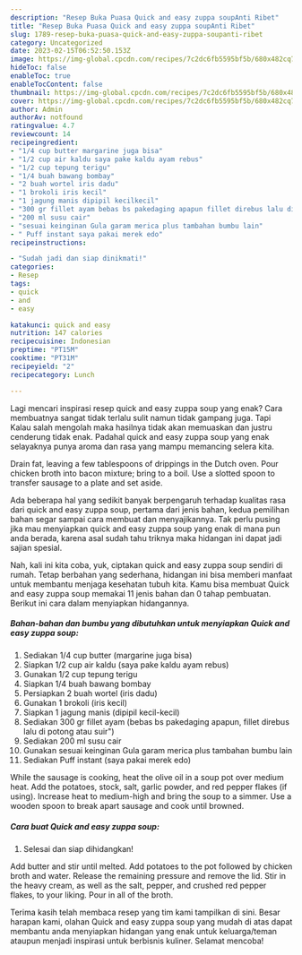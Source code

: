 ```yaml
---
description: "Resep Buka Puasa Quick and easy zuppa soupAnti Ribet"
title: "Resep Buka Puasa Quick and easy zuppa soupAnti Ribet"
slug: 1789-resep-buka-puasa-quick-and-easy-zuppa-soupanti-ribet
category: Uncategorized
date: 2023-02-15T06:52:50.153Z
image: https://img-global.cpcdn.com/recipes/7c2dc6fb5595bf5b/680x482cq70/quick-and-easy-zuppa-soup-foto-resep-utama.jpg
hideToc: false
enableToc: true
enableTocContent: false
thumbnail: https://img-global.cpcdn.com/recipes/7c2dc6fb5595bf5b/680x482cq70/quick-and-easy-zuppa-soup-foto-resep-utama.jpg
cover: https://img-global.cpcdn.com/recipes/7c2dc6fb5595bf5b/680x482cq70/quick-and-easy-zuppa-soup-foto-resep-utama.jpg
author: Admin
authorAv: notfound
ratingvalue: 4.7
reviewcount: 14
recipeingredient:
- "1/4 cup butter margarine juga bisa"
- "1/2 cup air kaldu saya pake kaldu ayam rebus"
- "1/2 cup tepung terigu"
- "1/4 buah bawang bombay"
- "2 buah wortel iris dadu"
- "1 brokoli iris kecil"
- "1 jagung manis dipipil kecilkecil"
- "300 gr fillet ayam bebas bs pakedaging apapun fillet direbus lalu di potong atau suir"
- "200 ml susu cair"
- "sesuai keinginan Gula garam merica plus tambahan bumbu lain"
- " Puff instant saya pakai merek edo"
recipeinstructions:

- "Sudah jadi dan siap dinikmati!"
categories:
- Resep
tags:
- quick
- and
- easy

katakunci: quick and easy 
nutrition: 147 calories
recipecuisine: Indonesian
preptime: "PT15M"
cooktime: "PT31M"
recipeyield: "2"
recipecategory: Lunch

---
```



Lagi mencari inspirasi resep quick and easy zuppa soup yang enak? Cara membuatnya sangat tidak terlalu sulit namun tidak gampang juga. Tapi Kalau salah mengolah maka hasilnya tidak akan memuaskan dan justru cenderung tidak enak. Padahal quick and easy zuppa soup yang enak selayaknya punya aroma dan rasa yang mampu memancing selera kita.


Drain fat, leaving a few tablespoons of drippings in the Dutch oven. Pour chicken broth into bacon mixture; bring to a boil. Use a slotted spoon to transfer sausage to a plate and set aside.

Ada beberapa hal yang sedikit banyak berpengaruh terhadap kualitas rasa dari quick and easy zuppa soup, pertama dari jenis bahan, kedua pemilihan bahan segar sampai cara membuat dan menyajikannya. Tak perlu pusing jika mau menyiapkan quick and easy zuppa soup yang enak di mana pun anda berada, karena asal sudah tahu triknya maka hidangan ini dapat jadi sajian spesial.


Nah, kali ini kita coba, yuk, ciptakan quick and easy zuppa soup sendiri di rumah. Tetap berbahan yang sederhana, hidangan ini bisa memberi manfaat untuk membantu menjaga kesehatan tubuh kita. Kamu bisa membuat Quick and easy zuppa soup memakai 11 jenis bahan dan 0 tahap pembuatan. Berikut ini cara dalam menyiapkan hidangannya.

<!--inarticleads1-->

##### Bahan-bahan dan bumbu yang dibutuhkan untuk menyiapkan Quick and easy zuppa soup:

1. Sediakan 1/4 cup butter (margarine juga bisa)
1. Siapkan 1/2 cup air kaldu (saya pake kaldu ayam rebus)
1. Gunakan 1/2 cup tepung terigu
1. Siapkan 1/4 buah bawang bombay
1. Persiapkan 2 buah wortel (iris dadu)
1. Gunakan 1 brokoli (iris kecil)
1. Siapkan 1 jagung manis (dipipil kecil-kecil)
1. Sediakan 300 gr fillet ayam (bebas bs pakedaging apapun, fillet direbus lalu di potong atau suir&#34;)
1. Sediakan 200 ml susu cair
1. Gunakan sesuai keinginan Gula garam merica plus tambahan bumbu lain
1. Sediakan  Puff instant (saya pakai merek edo)


While the sausage is cooking, heat the olive oil in a soup pot over medium heat. Add the potatoes, stock, salt, garlic powder, and red pepper flakes (if using). Increase heat to medium-high and bring the soup to a simmer. Use a wooden spoon to break apart sausage and cook until browned. 

<!--inarticleads2-->

##### Cara buat Quick and easy zuppa soup:


1. Selesai dan siap dihidangkan!

Add butter and stir until melted. Add potatoes to the pot followed by chicken broth and water. Release the remaining pressure and remove the lid. Stir in the heavy cream, as well as the salt, pepper, and crushed red pepper flakes, to your liking. Pour in all of the broth. 

Terima kasih telah membaca resep yang tim kami tampilkan di sini. Besar harapan kami, olahan Quick and easy zuppa soup yang mudah di atas dapat membantu anda menyiapkan hidangan yang enak untuk keluarga/teman ataupun menjadi inspirasi untuk berbisnis kuliner. Selamat mencoba!
